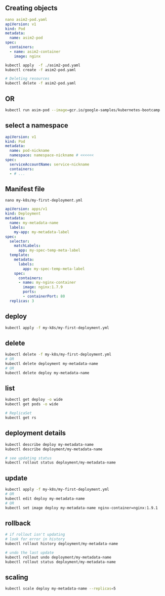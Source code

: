 ## Creating objects
```yaml
nano asim2-pod.yaml
apiVersion: v1
kind: Pod
metadata:
  name: asim2-pod
spec:
  containers:
  - name: asim2-container
    image: nginx
```


```bash
kubectl apply  -f ./asim2-pod.yaml
kubectl create -f asim2-pod.yaml

# Deleting resources
kubectl delete -f asim2-pod.yaml
```


## OR
```bash
kubectl run asim-pod --image=gcr.io/google-samples/kubernetes-bootcamp:v1 --port=8000
```


## select a namespace
```yaml
apiVersion: v1
kind: Pod
metadata:
  name: pod-nickname
  namespace: namespace-nickname # <<<<<< 
spec: 
  serviceAccountName: service-nickname 
  containers:
  - # ...
```


## Manifest file
`nano my-k8s/my-first-deployment.yml`
```yaml
apiVersion: apps/v1
kind: Deployment
metadata:
  name: my-metadata-name
  labels:
    my-app: my-metadata-label
spec:
  selector:
    matchLabels:
      app: my-spec-temp-meta-label
  template:
    metadata:
      labels:
        app: my-spec-temp-meta-label
    spec:
      containers:
      - name: my-nginx-container
        image: nginx:1.7.9
        ports:
        - containerPort: 80
  replicas: 3
```


## deploy
```bash
kubectl apply -f my-k8s/my-first-deployment.yml
```


## delete
```bash
kubectl delete -f my-k8s/my-first-deployment.yml
# OR
kubectl delete deployment my-metadata-name
# OR
kubectl delete deploy my-metadata-name
```



## list
```bash
kubectl get deploy -o wide
kubectl get pods -o wide

# ReplicaSet
kubectl get rs
```


## deployment details
```bash
kubectl describe deploy my-metadata-name
kubectl describe deployment/my-metadata-name

# see updating status
kubectl rollout status deployment/my-metadata-name
```


## update
```bash
kubectl apply -f my-k8s/my-first-deployment.yml
# OR
kubectl edit deploy my-metadata-name
# OR
kubectl set image deploy my-metadata-name nginx-container=nginx:1.9.1
```


## rollback
```bash
# if rollout isn't updating
# look for error in history
kubectl rollout history deployment/my-metadata-name

# undo the last update
kubectl rollout undo deployment/my-metadata-name
kubectl rollout status deployment/my-metadata-name
```


## scaling
```bash
kubectl scale deploy my-metadata-name --replicas=5
```
